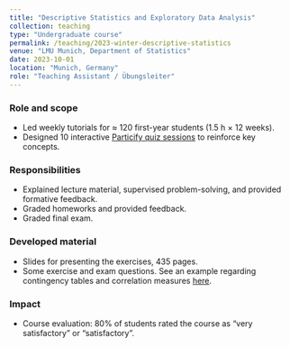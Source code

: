 ```yaml
---
title: "Descriptive Statistics and Exploratory Data Analysis"
collection: teaching
type: "Undergraduate course"
permalink: /teaching/2023-winter-descriptive-statistics
venue: "LMU Munich, Department of Statistics"
date: 2023-10-01
location: "Munich, Germany"
role: "Teaching Assistant / Übungsleiter"
---
```


### Role and scope  
- Led weekly tutorials for ≈ 120 first-year students (1.5 h × 12 weeks).  
- Designed 10 interactive [Particify quiz sessions](http://partici.fi/87213297) to reinforce key concepts.

### Responsibilities  
- Explained lecture material, supervised problem-solving, and provided formative feedback.  
- Graded homeworks and provided feedback.
- Graded final exam.

### Developed material  
- Slides for presenting the exercises, 435 pages.
- Some exercise and exam questions. See an example regarding contingency tables and correlation measures [here](/files/kontingenz-ex.pdf).

### Impact  
- Course evaluation: 80% of students rated the course as “very satisfactory” or “satisfactory”.